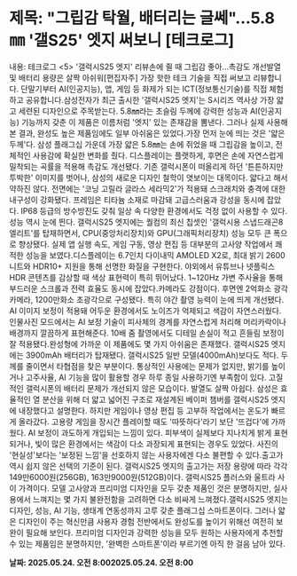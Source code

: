 # **제목: "그립감 탁월, 배터리는 글쎄"...5.8㎜ '갤S25' 엣지 써보니 [테크로그]**

  내용: 테크로그 <5> '갤럭시S25 엣지' 리뷰손에 쥘 때 그립감 좋아...촉감도 개선발열 및 배터리 용량은 살짝 아쉬워[편집자주] 가장 핫한 테크 기술을 직접 써보고 리뷰합니다. 단말기부터 AI(인공지능), 앱, 게임 등 화제가 되는 ICT(정보통신기술)를 직접 체험하고 공유합니다.삼성전자가 최근 출시한 '갤럭시S25 엣지'는 S시리즈 역사상 가장 얇고 세련된 디자인으로 주목받는다. 5.8㎜라는 초슬림 두께에 강력한 성능과 AI(인공지능) 기능까지 갖춘 이 제품은 이름처럼 '엣지' 있는 존재감을 뽐낸다. 그러나 실제 사용해본 결과, 완성도 높은 제품임에도 일부 아쉬움은 있었다.가장 먼저 눈에 띄는 것은 '얇은 두께'다. 삼성 플래그십 가운데 가장 얇은 5.8㎜는 손에 쥐었을 때 그립감을 높이고, 전체적인 사용감에 확실한 변화를 줬다. 디스플레이는 플랫하게, 후면은 손에 자연스럽게 밀착되는 곡률을 적용해 촉감도 개선됐다. 기존 갤럭시폰이 떠올리게 하던 '튼튼하지만 투박한' 이미지를 벗어나, 삼성의 새로운 디자인 철학이 엿보이는 대목이다. 얇다고 해서 약하진 않다. 전면에는 '코닝 고릴라 글라스 세라믹2'가 적용돼 스크래치와 충격에 대한 내구성이 강화됐다. 프레임은 티타늄 소재로 마감돼 고급스러움과 강성을 동시에 잡았다. IP68 등급의 방수방진도 갖춰 일상 속 다양한 환경에서도 걱정 없이 사용할 수 있다.성능 역시 눈에 띈다. 갤럭시S25 엣지에는 퀄컴의 최신 칩셋인 '갤럭시용 스냅드래곤8 엘리트'를 탑재하면서, CPU(중앙처리장치)와 GPU(그래픽처리장치) 성능 모두 큰 폭으로 향상됐다. 실제 앱 실행 속도, 게임 구동, 영상 편집 등 대부분의 고사양 작업에서 쾌적한 성능을 보였다.디스플레이는 6.7인치 다이내믹 AMOLED X2로, 최대 밝기 2600니트와 HDR10+ 지원을 통해 선명한 화질을 구현한다. 야외에서 유튜브나 넷플릭스 HDR 콘텐츠를 감상할 때 색상 표현력이 특히 뛰어났다. 1~120Hz 가변 주사율을 통해 부드러운 스크롤과 전력 효율도 동시에 잡았다.카메라도 강점이다. 후면엔 2억화소 광각 카메라, 1200만화소 초광각으로 구성됐다. 특히 야간 촬영 능력이 눈에 띄게 개선됐다. AI 이미지 보정이 적용돼 어두운 환경에서도 노이즈가 억제되고 색감이 자연스러웠다. 인물사진 모드에서는 AI 보정 기술이 피사체의 경계를 자연스럽게 처리해 머리카락이나 배경까지 깔끔하게 표현해준다. 10배 줌 촬영에서도 디테일 손실이 적고 흔들림 보정이 잘 적용됐다.완성형에 가까운 이 제품에도 몇 가지 아쉬움은 존재했다. 갤럭시S25 엣지에는 3900mAh 배터리가 탑재됐다. 갤럭시S25 일반 모델(4000mAh)보다도 적다. 두께를 줄이면서 타협점을 찾은 부분이다. 통상적인 사용에는 문제가 없지만, 밝기를 높이거나 고주사율, AI 기능을 많이 활용할 경우 하루 종일 사용하기엔 부족함이 있다. 고질적인 갤럭시폰의 배터리 문제가 개선되지 않은 모습이다. 발열도 살짝 아쉽다. 삼성은 효율적인 열 분산을 위해 더 얇고 넓어진 구조로 재설계된 베이퍼 챔버를 갤럭시S25 엣지에 내장했다고 설명한다. 하지만 게임이나 영상 편집 등 고부하 작업에서는 온도가 빠르게 올라갔다. 고용량 게임을 장시간 플레이할 때도 '따뜻하다'라기 보단 '뜨겁다'에 가까웠다.  AI 보정이 과도하게 개입되는 느낌이 있다. 피부색이 실제보다 지나치게 밝게 표현되거나, 빛이 많은 환경에서는 색감이 다소 과장되게 표현되는 경우도 있었다. 사진의 '현실성'보다는 '보정된 느낌'을 선호하지 않는 사용자에겐 다소 불편할 수 있다.출고가 역시 쉽지 않은 선택의 기준이 된다. 갤럭시S25 엣지의 출고가는 저장 용량에 따라 각각 149만6000원(256GB), 163만9000원(512GB)이다. 갤럭시S25 플러스와 울트라 사이 가격이다. 모델 고사양과 프리미엄 디자인을 모두 갖춘 제품인 것은 분명하지만, 실사용에서 느껴지는 몇 가지 불완전함을 고려하면 다소 비싸게 느껴졌다.갤럭시S25 엣지는 디자인, 성능, AI 기능, 생태계 연동성까지 고루 갖춘 플래그십 스마트폰이다. 그러나 얇은 디자인이 주는 혁신만큼 사용자 경험 전반에서도 완성도를 높이기 위해선 여전히 보완이 필요해 보인다. 프리미엄 디자인과 강력한 성능을 모두 원하는 사용자에게 추천할 수 있는 제품임은 분명하지만, '완벽한 스마트폰'이라 부르기엔 아직 한 걸음 남아 있다.

  **날짜: 2025.05.24. 오전 8:002025.05.24. 오전 8:00**